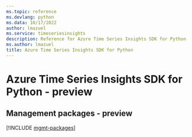 ```yaml
---
ms.topic: reference
ms.devlang: python
ms.data: 10/17/2022
author: lmazuel
ms.service: timeseriesinsights
description: Reference for Azure Time Series Insights SDK for Python
ms.author: lmazuel
title: Azure Time Series Insights SDK for Python
---
```

# Azure Time Series Insights SDK for Python - preview

## Management packages - preview
[!INCLUDE [mgmt-packages](time-series-insights-mgmt-index.md)]